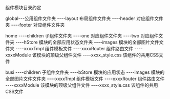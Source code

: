 
组件模块目录约定

global---公用组件文件夹
----layout 布局组件文件夹
    ----header 对应组件文件夹
    ----footer 对应组件文件夹


home
----children 子组件文件夹
     ----one 对应组件文件夹
     ----two 对应组件文件夹
----hStore 模块的全部应用状态文件夹
----images 模块的全部图片文件文件夹
----xxxxTmpl 组件模板文件
----xxxxRouter 组件路由文件
----xxxxModule 该模块的顶级父组件文件
----xxxx_style.css 该组件的共用CSS文件




busi
----children 子组件文件夹
----bStore 模块的应用状态
----images 模块的全部图片文件文件夹
----xxxxTmpl 组件模板文件
----xxxxRouter 组件路由文件
----xxxxModule 该模块的顶级父组件文件
----xxxx_style.css 该组件的共用CSS文件


 
